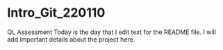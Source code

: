 # Intro_Git_220110
QL Assessment
Today is the day that I edit text for the README file. I will add important details about the project here.
